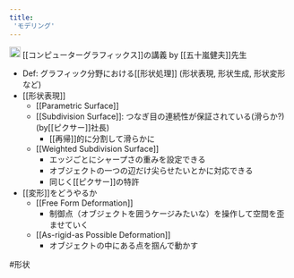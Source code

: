 ```yaml
---
title:
 'モデリング'
---
```


<img src='https://scrapbox.io/api/pages/blu3mo-public/情報科学の達人/icon' alt='情報科学の達人.icon' height="19.5"/> [[コンピューターグラフィックス]]の講義 by [[五十嵐健夫]]先生
- Def: グラフィック分野における[[形状処理]] (形状表現, 形状生成, 形状変形など)
- [[形状表現]]
    - [[Parametric Surface]]
    - [[Subdivision Surface]]: つなぎ目の連続性が保証されている(滑らか?) (by[[ピクサー]]社長)
        - [[再帰]]的に分割して滑らかに
    - [[Weighted Subdivision Surface]]
        - エッジごとにシャープさの重みを設定できる
        - オブジェクトの一つの辺だけ尖らせたいとかに対応できる
        - 同じく[[ピクサー]]の特許
- [[変形]]をどうやるか
    - [[Free Form Deformation]]
        - 制御点（オブジェクトを囲うケージみたいな）を操作して空間を歪ませていく
    - [[As-rigid-as Possible Deformation]]
        - オブジェクトの中にある点を掴んで動かす

#形状
